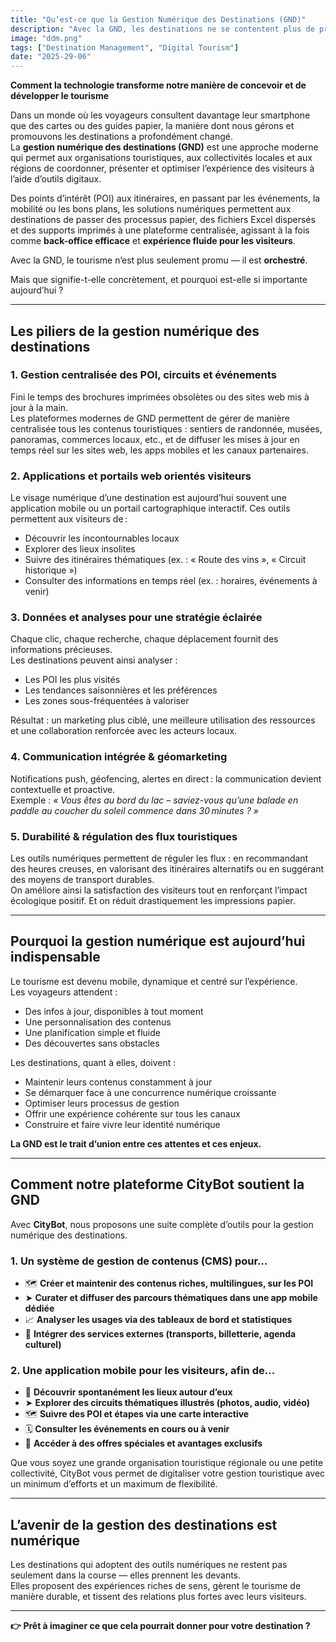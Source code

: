 ```yaml
---
title: "Qu’est-ce que la Gestion Numérique des Destinations (GND)"
description: "Avec la GND, les destinations ne se contentent plus de promouvoir le tourisme — elles l’orchestrent."
image: "ddm.png"
tags: ["Destination Management", "Digital Tourism"]
date: "2025-29-06"
---
```

**Comment la technologie transforme notre manière de concevoir et de développer le tourisme**

Dans un monde où les voyageurs consultent davantage leur smartphone que des cartes ou des guides papier, la manière dont nous gérons et promouvons les destinations a profondément changé.  
La **gestion numérique des destinations (GND)** est une approche moderne qui permet aux organisations touristiques, aux collectivités locales et aux régions de coordonner, présenter et optimiser l’expérience des visiteurs à l’aide d’outils digitaux.

Des points d’intérêt (POI) aux itinéraires, en passant par les événements, la mobilité ou les bons plans, les solutions numériques permettent aux destinations de passer des processus papier, des fichiers Excel dispersés et des supports imprimés à une plateforme centralisée, agissant à la fois comme **back-office efficace** et **expérience fluide pour les visiteurs**.

Avec la GND, le tourisme n’est plus seulement promu — il est **orchestré**.

Mais que signifie-t-elle concrètement, et pourquoi est-elle si importante aujourd’hui ?

---

## Les piliers de la gestion numérique des destinations

### 1. Gestion centralisée des POI, circuits et événements  
Fini le temps des brochures imprimées obsolètes ou des sites web mis à jour à la main.  
Les plateformes modernes de GND permettent de gérer de manière centralisée tous les contenus touristiques : sentiers de randonnée, musées, panoramas, commerces locaux, etc., et de diffuser les mises à jour en temps réel sur les sites web, les apps mobiles et les canaux partenaires.

### 2. Applications et portails web orientés visiteurs  
Le visage numérique d’une destination est aujourd’hui souvent une application mobile ou un portail cartographique interactif. Ces outils permettent aux visiteurs de :

- Découvrir les incontournables locaux  
- Explorer des lieux insolites  
- Suivre des itinéraires thématiques (ex. : « Route des vins », « Circuit historique »)  
- Consulter des informations en temps réel (ex. : horaires, événements à venir)

### 3. Données et analyses pour une stratégie éclairée  
Chaque clic, chaque recherche, chaque déplacement fournit des informations précieuses.  
Les destinations peuvent ainsi analyser :

- Les POI les plus visités  
- Les tendances saisonnières et les préférences  
- Les zones sous-fréquentées à valoriser  

Résultat : un marketing plus ciblé, une meilleure utilisation des ressources et une collaboration renforcée avec les acteurs locaux.

### 4. Communication intégrée & géomarketing  
Notifications push, géofencing, alertes en direct : la communication devient contextuelle et proactive.  
Exemple : _« Vous êtes au bord du lac – saviez-vous qu’une balade en paddle au coucher du soleil commence dans 30 minutes ? »_

### 5. Durabilité & régulation des flux touristiques  
Les outils numériques permettent de réguler les flux : en recommandant des heures creuses, en valorisant des itinéraires alternatifs ou en suggérant des moyens de transport durables.  
On améliore ainsi la satisfaction des visiteurs tout en renforçant l’impact écologique positif. Et on réduit drastiquement les impressions papier.

---

## Pourquoi la gestion numérique est aujourd’hui indispensable

Le tourisme est devenu mobile, dynamique et centré sur l’expérience.  
Les voyageurs attendent :

- Des infos à jour, disponibles à tout moment  
- Une personnalisation des contenus  
- Une planification simple et fluide  
- Des découvertes sans obstacles  

Les destinations, quant à elles, doivent :

- Maintenir leurs contenus constamment à jour  
- Se démarquer face à une concurrence numérique croissante  
- Optimiser leurs processus de gestion  
- Offrir une expérience cohérente sur tous les canaux  
- Construire et faire vivre leur identité numérique

**La GND est le trait d’union entre ces attentes et ces enjeux.**

---

## Comment notre plateforme CityBot soutient la GND

Avec **CityBot**, nous proposons une suite complète d’outils pour la gestion numérique des destinations.

### 1. Un système de gestion de contenus (CMS) pour…

- 🗺️ **Créer et maintenir des contenus riches, multilingues, sur les POI**  
- ➤ **Curater et diffuser des parcours thématiques dans une app mobile dédiée**  
- 📈 **Analyser les usages via des tableaux de bord et statistiques**  
- 🔌 **Intégrer des services externes (transports, billetterie, agenda culturel)**

### 2. Une application mobile pour les visiteurs, afin de…

- 📍 **Découvrir spontanément les lieux autour d’eux**  
- ➤ **Explorer des circuits thématiques illustrés (photos, audio, vidéo)**  
- 🗺️ **Suivre des POI et étapes via une carte interactive**  
- 🗓️ **Consulter les événements en cours ou à venir**  
- 🔖 **Accéder à des offres spéciales et avantages exclusifs**

Que vous soyez une grande organisation touristique régionale ou une petite collectivité, CityBot vous permet de digitaliser votre gestion touristique avec un minimum d’efforts et un maximum de flexibilité.

---

## L’avenir de la gestion des destinations est numérique

Les destinations qui adoptent des outils numériques ne restent pas seulement dans la course — elles prennent les devants.  
Elles proposent des expériences riches de sens, gèrent le tourisme de manière durable, et tissent des relations plus fortes avec leurs visiteurs.

---

**👉 Prêt à imaginer ce que cela pourrait donner pour votre destination ?**
